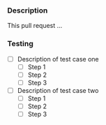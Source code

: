### Description

<!-- What is this PR doing? Please write a clear description or reference the issues it solves (e.g. `fixes #123`). Are there any parts you think require specific attention from reviewers? -->

This pull request …

### Testing

<!-- List of steps to verify the code this pull request changed. If it is a Plugin additions, what are the core workflows to test. If it is a bug fix, what are the steps to verify it is fixed -->

- [ ] Description of test case one
  - [ ] Step 1
  - [ ] Step 2
  - [ ] Step 3
- [ ] Description of test case two
  - [ ] Step 1
  - [ ] Step 2
  - [ ] Step 3

<!-- Thank you for contributing! -->